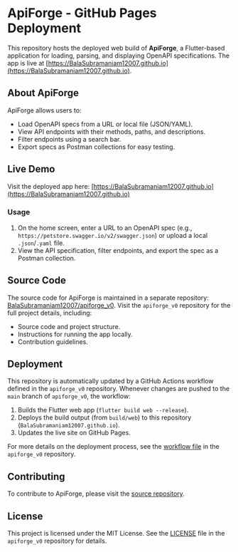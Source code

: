 # ApiForge - GitHub Pages Deployment

This repository hosts the deployed web build of **ApiForge**, a Flutter-based application for loading, parsing, and displaying OpenAPI specifications. The app is live at [https://BalaSubramaniam12007.github.io](https://BalaSubramaniam12007.github.io).

## About ApiForge

ApiForge allows users to:
- Load OpenAPI specs from a URL or local file (JSON/YAML).
- View API endpoints with their methods, paths, and descriptions.
- Filter endpoints using a search bar.
- Export specs as Postman collections for easy testing.

## Live Demo

Visit the deployed app here: [https://BalaSubramaniam12007.github.io](https://BalaSubramaniam12007.github.io)

### Usage
1. On the home screen, enter a URL to an OpenAPI spec (e.g., `https://petstore.swagger.io/v2/swagger.json`) or upload a local `.json`/`.yaml` file.
2. View the API specification, filter endpoints, and export the spec as a Postman collection.

## Source Code

The source code for ApiForge is maintained in a separate repository: [BalaSubramaniam12007/apiforge_v0](https://github.com/BalaSubramaniam12007/apiforge_v0). Visit the `apiforge_v0` repository for the full project details, including:
- Source code and project structure.
- Instructions for running the app locally.
- Contribution guidelines.

## Deployment

This repository is automatically updated by a GitHub Actions workflow defined in the `apiforge_v0` repository. Whenever changes are pushed to the `main` branch of `apiforge_v0`, the workflow:
1. Builds the Flutter web app (`flutter build web --release`).
2. Deploys the build output (from `build/web`) to this repository (`BalaSubramaniam12007.github.io`).
3. Updates the live site on GitHub Pages.

For more details on the deployment process, see the [workflow file](https://github.com/BalaSubramaniam12007/apiforge_v0/blob/main/.github/workflows/deploy.yml) in the `apiforge_v0` repository.

## Contributing

To contribute to ApiForge, please visit the [source repository](https://github.com/BalaSubramaniam12007/apiforge_v0).

## License

This project is licensed under the MIT License. See the [LICENSE](https://github.com/BalaSubramaniam12007/apiforge_v0/blob/main/LICENSE) file in the `apiforge_v0` repository for details.
